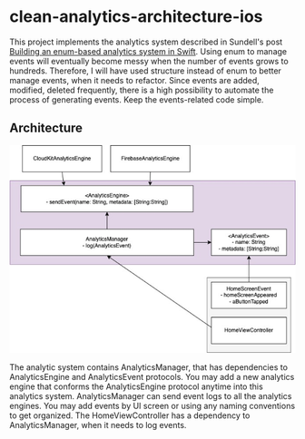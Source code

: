 # clean-analytics-architecture-ios
This project implements the analytics system described in Sundell's post [Building an enum-based analytics system in Swift](https://www.swiftbysundell.com/articles/building-an-enum-based-analytics-system-in-swift/). Using enum to manage events will eventually become messy when the number of events grows to hundreds. Therefore, I will have used structure instead of enum to better manage events, when it needs to refactor. Since events are added, modified, deleted frequently, there is a high possibility to automate the process of generating events. Keep the events-related code simple.

## Architecture
![Architecture](architecture.jpg)

The analytic system contains AnalyticsManager, that has dependencies to AnalyticsEngine and AnalyticsEvent protocols. You may add a new analytics engine that conforms the AnalyticsEngine protocol anytime into this analytics system. AnalyticsManager can send event logs to all the analytics engines. You may add events by UI screen or using any naming conventions to get organized. The HomeViewController has a dependency to AnalyticsManager, when it needs to log events.

